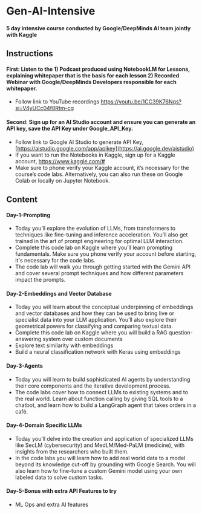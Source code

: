 # Gen-AI-Intensive
#### 5 day intensive course conducted by Google/DeepMinds AI team jointly with Kaggle
## Instructions
#### First: Listen to the 1) Podcast produced using NotebookLM for Lessons, explaining whitepaper that is the basis for each lesson 2) Recorded Webinar with Google/DeepMinds Developers responsible for each whitepaper. 
- Follow link to YouTube recordings https://youtu.be/1CC39K76Nqs?si=V4yUCc04f8Rtm-cg
#### Second: Sign up for an  AI Studio account and ensure you can generate an API key, save the API Key under Google_API_Key.  
- Follow link to Google AI Studio to generate API Key, [https://aistudio.google.com/app/apikey](https://ai.google.dev/aistudio)
- If you want to run the Notebooks in Kaggle, sign up for a Kaggle account, https://www.kaggle.com/# 
- Make sure to phone verify your Kaggle account, it’s necessary for the course’s code labs. Alternatively, you can also run these on Google Colab or locally on Jupyter Notebook.
## Content
#### Day-1-Prompting
- Today you’ll explore the evolution of LLMs, from transformers to techniques like fine-tuning and inference acceleration. You’ll also get trained in the art of prompt engineering for optimal LLM interaction.
- Complete this code lab on Kaggle where you’ll learn prompting fundamentals. Make sure you phone verify your account before starting, it's necessary for the code labs.
- The code lab will walk you through getting started with the Gemini API and cover several prompt techniques and how different parameters impact the prompts.
#### Day-2-Embeddings and Vector Database
- Today you will learn about the conceptual underpinning of embeddings and vector databases and how they can be used to bring live or specialist data into your LLM application. You’ll also explore their geometrical powers for classifying and comparing textual data.
- Complete this code lab on Kaggle where you will build a RAG question-answering system over custom documents
- Explore text similarity with embeddings
- Build a neural classification network with Keras using embeddings
#### Day-3-Agents
- Today you will learn to build sophisticated AI agents by understanding their core components and the iterative development process.
- The code labs cover how to connect LLMs to existing systems and to the real world. Learn about function calling by giving SQL tools to a chatbot, and learn how to build a LangGraph agent that takes orders in a café.
#### Day-4-Domain Specific LLMs
- Today you’ll delve into the creation and application of specialized LLMs like SecLM (cybersecurity) and MedLM/Med-PaLM (medicine), with insights from the researchers who built them.
- In the code labs you will learn how to add real world data to a model beyond its knowledge cut-off by grounding with Google Search.  You will also learn how to fine-tune a custom Gemini model using your own labeled data to solve custom tasks.
#### Day-5-Bonus with extra API Features to try
- ML Ops and extra AI features 
